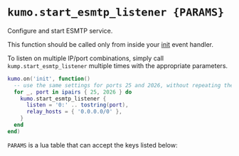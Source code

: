 # `kumo.start_esmtp_listener {PARAMS}`

Configure and start ESMTP service.

This function should be called only from inside your [init](../../events/init.md)
event handler.

To listen on multiple IP/port combinations, simply call
`kump.start_esmtp_listener` multiple times with the appropriate parameters.

```lua
kumo.on('init', function()
  -- use the same settings for ports 25 and 2026, without repeating them all
  for _, port in ipairs { 25, 2026 } do
    kumo.start_esmtp_listener {
      listen = '0:' .. tostring(port),
      relay_hosts = { '0.0.0.0/0' },
    }
  end
end)
```

`PARAMS` is a lua table that can accept the keys listed below:

